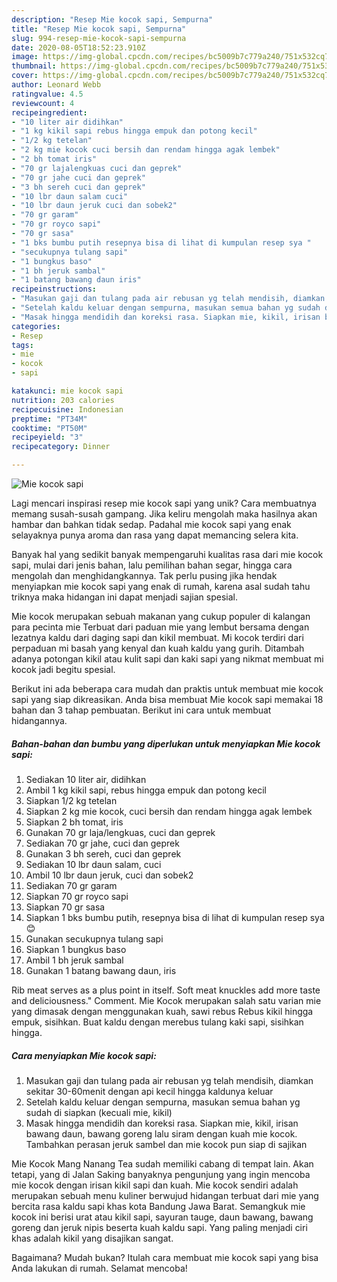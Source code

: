```yaml
---
description: "Resep Mie kocok sapi, Sempurna"
title: "Resep Mie kocok sapi, Sempurna"
slug: 994-resep-mie-kocok-sapi-sempurna
date: 2020-08-05T18:52:23.910Z
image: https://img-global.cpcdn.com/recipes/bc5009b7c779a240/751x532cq70/mie-kocok-sapi-foto-resep-utama.jpg
thumbnail: https://img-global.cpcdn.com/recipes/bc5009b7c779a240/751x532cq70/mie-kocok-sapi-foto-resep-utama.jpg
cover: https://img-global.cpcdn.com/recipes/bc5009b7c779a240/751x532cq70/mie-kocok-sapi-foto-resep-utama.jpg
author: Leonard Webb
ratingvalue: 4.5
reviewcount: 4
recipeingredient:
- "10 liter air didihkan"
- "1 kg kikil sapi rebus hingga empuk dan potong kecil"
- "1/2 kg tetelan"
- "2 kg mie kocok cuci bersih dan rendam hingga agak lembek"
- "2 bh tomat iris"
- "70 gr lajalengkuas cuci dan geprek"
- "70 gr jahe cuci dan geprek"
- "3 bh sereh cuci dan geprek"
- "10 lbr daun salam cuci"
- "10 lbr daun jeruk cuci dan sobek2"
- "70 gr garam"
- "70 gr royco sapi"
- "70 gr sasa"
- "1 bks bumbu putih resepnya bisa di lihat di kumpulan resep sya "
- "secukupnya tulang sapi"
- "1 bungkus baso"
- "1 bh jeruk sambal"
- "1 batang bawang daun iris"
recipeinstructions:
- "Masukan gaji dan tulang pada air rebusan yg telah mendisih, diamkan sekitar 30-60menit dengan api kecil hingga kaldunya keluar"
- "Setelah kaldu keluar dengan sempurna, masukan semua bahan yg sudah di siapkan (kecuali mie, kikil)"
- "Masak hingga mendidih dan koreksi rasa. Siapkan mie, kikil, irisan bawang daun, bawang goreng lalu siram dengan kuah mie kocok. Tambahkan perasan jeruk sambel dan mie kocok pun siap di sajikan"
categories:
- Resep
tags:
- mie
- kocok
- sapi

katakunci: mie kocok sapi 
nutrition: 203 calories
recipecuisine: Indonesian
preptime: "PT34M"
cooktime: "PT50M"
recipeyield: "3"
recipecategory: Dinner

---
```



![Mie kocok sapi](https://img-global.cpcdn.com/recipes/bc5009b7c779a240/751x532cq70/mie-kocok-sapi-foto-resep-utama.jpg)

Lagi mencari inspirasi resep mie kocok sapi yang unik? Cara membuatnya memang susah-susah gampang. Jika keliru mengolah maka hasilnya akan hambar dan bahkan tidak sedap. Padahal mie kocok sapi yang enak selayaknya punya aroma dan rasa yang dapat memancing selera kita.

Banyak hal yang sedikit banyak mempengaruhi kualitas rasa dari mie kocok sapi, mulai dari jenis bahan, lalu pemilihan bahan segar, hingga cara mengolah dan menghidangkannya. Tak perlu pusing jika hendak menyiapkan mie kocok sapi yang enak di rumah, karena asal sudah tahu triknya maka hidangan ini dapat menjadi sajian spesial.

Mie kocok merupakan sebuah makanan yang cukup populer di kalangan para pecinta mie Terbuat dari paduan mie yang lembut bersama dengan lezatnya kaldu dari daging sapi dan kikil membuat. Mi kocok terdiri dari perpaduan mi basah yang kenyal dan kuah kaldu yang gurih. Ditambah adanya potongan kikil atau kulit sapi dan kaki sapi yang nikmat membuat mi kocok jadi begitu spesial.


Berikut ini ada beberapa cara mudah dan praktis untuk membuat mie kocok sapi yang siap dikreasikan. Anda bisa membuat Mie kocok sapi memakai 18 bahan dan 3 tahap pembuatan. Berikut ini cara untuk membuat hidangannya.

<!--inarticleads1-->

##### Bahan-bahan dan bumbu yang diperlukan untuk menyiapkan Mie kocok sapi:

1. Sediakan 10 liter air, didihkan
1. Ambil 1 kg kikil sapi, rebus hingga empuk dan potong kecil
1. Siapkan 1/2 kg tetelan
1. Siapkan 2 kg mie kocok, cuci bersih dan rendam hingga agak lembek
1. Siapkan 2 bh tomat, iris
1. Gunakan 70 gr laja/lengkuas, cuci dan geprek
1. Sediakan 70 gr jahe, cuci dan geprek
1. Gunakan 3 bh sereh, cuci dan geprek
1. Sediakan 10 lbr daun salam, cuci
1. Ambil 10 lbr daun jeruk, cuci dan sobek2
1. Sediakan 70 gr garam
1. Siapkan 70 gr royco sapi
1. Siapkan 70 gr sasa
1. Siapkan 1 bks bumbu putih, resepnya bisa di lihat di kumpulan resep sya 😊
1. Gunakan secukupnya tulang sapi
1. Siapkan 1 bungkus baso
1. Ambil 1 bh jeruk sambal
1. Gunakan 1 batang bawang daun, iris


Rib meat serves as a plus point in itself. Soft meat knuckles add more taste and deliciousness.&#34; Comment. Mie Kocok merupakan salah satu varian mie yang dimasak dengan menggunakan kuah, sawi rebus Rebus kikil hingga empuk, sisihkan. Buat kaldu dengan merebus tulang kaki sapi, sisihkan hingga. 

<!--inarticleads2-->

##### Cara menyiapkan Mie kocok sapi:

1. Masukan gaji dan tulang pada air rebusan yg telah mendisih, diamkan sekitar 30-60menit dengan api kecil hingga kaldunya keluar
1. Setelah kaldu keluar dengan sempurna, masukan semua bahan yg sudah di siapkan (kecuali mie, kikil)
1. Masak hingga mendidih dan koreksi rasa. Siapkan mie, kikil, irisan bawang daun, bawang goreng lalu siram dengan kuah mie kocok. Tambahkan perasan jeruk sambel dan mie kocok pun siap di sajikan


Mie Kocok Mang Nanang Tea sudah memiliki cabang di tempat lain. Akan tetapi, yang di Jalan Saking banyaknya pengunjung yang ingin mencoba mie kocok dengan irisan kikil sapi dan kuah. Mie kocok sendiri adalah merupakan sebuah menu kuliner berwujud hidangan terbuat dari mie yang bercita rasa kaldu sapi khas kota Bandung Jawa Barat. Semangkuk mie kocok ini berisi urat atau kikil sapi, sayuran tauge, daun bawang, bawang goreng dan jeruk nipis beserta kuah kaldu sapi. Yang paling menjadi ciri khas adalah kikil yang disajikan sangat. 

Bagaimana? Mudah bukan? Itulah cara membuat mie kocok sapi yang bisa Anda lakukan di rumah. Selamat mencoba!
